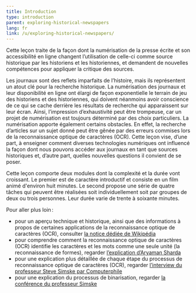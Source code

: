 ```yaml
---
title: Introduction
type: introduction
parent: exploring-historical-newspapers
lang: fr
link: /u/exploring-historical-newspapers/
---
```


Cette leçon traite de la façon dont la numérisation de la presse écrite et son accessibilité en ligne changent l’utilisation de celle-ci comme source historique par les historiens et les historiennes, et demandent de nouvelles compétences pour appliquer la critique des sources.

Les journaux sont des reflets imparfaits de l’histoire, mais ils représentent un atout clé pour la recherche historique. La numérisation des journaux et leur disponibilité en ligne ont élargi de façon exponentielle le terrain de jeu des historiens et des historiennes, qui doivent néanmoins avoir conscience de ce qui se cache derrière les résultats de recherche qui apparaissent sur leur écran. Ainsi, l’impression d’exhaustivité peut être trompeuse, car un projet de numérisation est toujours déterminé par des choix particuliers. La numérisation apporte également certains obstacles. En effet, la recherche d’articles sur un sujet donné peut être gênée par des erreurs commises lors de la reconnaissance optique de caractères (OCR). Cette leçon vise, d’une part, à enseigner comment diverses technologies numériques ont influencé la façon dont nous pouvons accéder aux journaux en tant que sources historiques et, d’autre part, quelles nouvelles questions il convient de se poser.
 
Cette leçon comporte deux modules dont la complexité et la durée vont croissant. Le premier est de caractère introductif et consiste en un film animé d'environ huit minutes. Le second propose une série de quatre tâches qui peuvent être réalisées soit individuellement soit par groupes de deux ou trois personnes. Leur durée varie de trente à soixante minutes.

Pour aller plus loin&#x202F;:
- pour un aperçu technique et historique, ainsi que des informations à propos de certaines applications de la reconnaissance optique de caractères (OCR), consulter [la notice dédiée de Wikipédia](https://fr.wikipedia.org/wiki/Reconnaissance_optique_de_caract%C3%A8res)
- pour comprendre comment la reconnaissance optique de caractères (OCR) identifie les caractères et les mots comme une seule unité (la reconnaissance de formes), regarder [l’explication d’Aryaman Sharda](https://www.youtube.com/watch?v=cAkklvGE5io)
- pour une explication plus détaillée de chaque étape du processus de reconnaissance optique de caractères (OCR), regarder [l’interview du professeur Steve Simske par Computerphile](https://www.youtube.com/watch?v=ZNrteLp_SvY)
- pour une explication du processus de binarisation, regarder [la conférence du professeur Simske](https://youtu.be/ZNrteLp_SvY?t=149)










